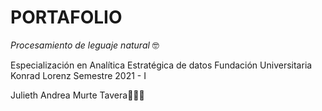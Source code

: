 # PORTAFOLIO
_Procesamiento de leguaje natural_ 🤓

Especialización en Analítica Estratégica de datos
Fundación Universitaria Konrad Lorenz
Semestre 2021 - I


Julieth Andrea Murte Tavera👩🏻‍💻
